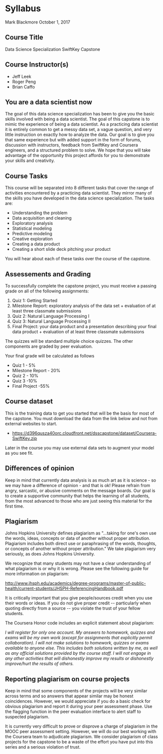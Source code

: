 Syllabus
================
Mark Blackmore
October 1, 2017

Course Title
------------

Data Science Specialization SwiftKey Capstone

Course Instructor(s)
--------------------

-   Jeff Leek
-   Roger Peng
-   Brian Caffo

You are a data scientist now
----------------------------

The goal of this data science specialization has been to give you the basic skills involved with being a data scientist. The goal of this capstone is to mimic the experience of being a data scientist. As a practicing data scientist it is entirely common to get a messy data set, a vague question, and very little instruction on exactly how to analyze the data. Our goal is to give you that same experience but with added support in the form of forums, discussion with instructors, feedback from SwiftKey and Coursera engineers, and a structured problem to solve. We hope that you will take advantage of the opportunity this project affords for you to demonstrate your skills and creativity.

Course Tasks
------------

This course will be separated into 8 different tasks that cover the range of activities encountered by a practicing data scientist. They mirror many of the skills you have developed in the data science specialization. The tasks are:

-   Understanding the problem
-   Data acquisition and cleaning
-   Exploratory analysis
-   Statistical modeling
-   Predictive modeling
-   Creative exploration
-   Creating a data product
-   Creating a short slide deck pitching your product

You will hear about each of these tasks over the course of the capstone.

Assessements and Grading
------------------------

To successfully complete the capstone project, you must receive a passing grade on all of the following assignments:

1.  Quiz 1: Getting Started
2.  Milestone Report: exploratory analysis of the data set + evaluation of at least three classmate submissions
3.  Quiz 2: Natural Language Processing I
4.  Quiz 3: Natural Language Processing II
5.  Final Project: your data product and a presentation describing your final data product + evaluation of at least three classmate submissions

The quizzes will be standard multiple choice quizzes. The other components are graded by peer evaluation.

Your final grade will be calculated as follows

-   Quiz 1 - 5%
-   Milestone Report - 20%
-   Quiz 2 - 10%
-   Quiz 3 -10%
-   Final Project -55%

Course dataset
--------------

This is the training data to get you started that will be the basis for most of the capstone. You must download the data from the link below and not from external websites to start.

-   <https://d396qusza40orc.cloudfront.net/dsscapstone/dataset/Coursera-SwiftKey.zip>

Later in the course you may use external data sets to augment your model as you see fit.

Differences of opinion
----------------------

Keep in mind that currently data analysis is as much art as it is science - so we may have a difference of opinion - and that is ok! Please refrain from angry, sarcastic, or abusive comments on the message boards. Our goal is to create a supportive community that helps the learning of all students, from the most advanced to those who are just seeing this material for the first time.

Plagiarism
----------

Johns Hopkins University defines plagiarism as "...taking for one's own use the words, ideas, concepts or data of another without proper attribution. Plagiarism includes both direct use or paraphrasing of the words, thoughts, or concepts of another without proper attribution." We take plagiarism very seriously, as does Johns Hopkins University.

We recognize that many students may not have a clear understanding of what plagiarism is or why it is wrong. Please see the following guide for more information on plagiarism:

<http://www.jhsph.edu/academics/degree-programs/master-of-public-health/current-students/JHSPH-ReferencingHandbook.pdf>

It is critically important that you give people/sources credit when you use their words or ideas. If you do not give proper credit -- particularly when quoting directly from a source -- you violate the trust of your fellow students.

The Coursera Honor code includes an explicit statement about plagiarism:

*I will register for only one account. My answers to homework, quizzes and exams will be my own work (except for assignments that explicitly permit collaboration). I will not make solutions to homework, quizzes or exams available to anyone else. This includes both solutions written by me, as well as any official solutions provided by the course staff. I will not engage in any other activities that will dishonestly improve my results or dishonestly improve/hurt the results of others.*

Reporting plagiarism on course projects
---------------------------------------

Keep in mind that some components of the projects will be very similar across terms and so answers that appear similar may be honest coincidences. However, we would appreciate if you do a basic check for obvious plagiarism and report it during your peer assessment phase. Use the flagging function in the peer evaluation interface to alert staff to suspected plagiarism.

It is currently very difficult to prove or disprove a charge of plagiarism in the MOOC peer assessment setting. However, we will do our best working with the Coursera team to adjudicate plagiarism. We consider plagiarism of class projects for the capstone to be a waste of the effort you have put into this series and a serious violation of trust.
